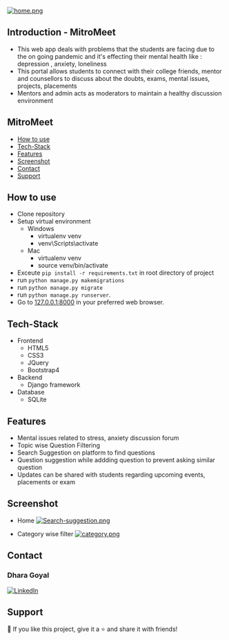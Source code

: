 [![home.png](https://i.postimg.cc/8PNC324C/home.png)](https://postimg.cc/pycx51gN)

## Introduction - MitroMeet
- This web app deals with problems that the students are facing due to the on going pandemic and it's effecting their mental health like : depression , anxiety, loneliness
- This portal allows students to connect with their college friends, mentor and counsellors to discuss about the doubts, exams, mental issues, projects, placements
- Mentors and admin acts as moderators to maintain a healthy discussion environment

## MitroMeet
<!-- - [Try it out](#try-it-out) -->
- [How to use](#how-to-use)
- [Tech-Stack](#tech-stack)
- [Features](#features)
- [Screenshot](#screenshot)
- [Contact](#contact)
- [Support](#support)

<!-- ## Try it out

[live demo](#/)\
test user username: test_user\
test user password: testuserpassword -->

## How to use

- Clone repository
- Setup virtual environment
  - Windows
      - virtualenv venv
      - venv\Scripts\activate
  - Mac
      - virtualenv venv
      - source venv/bin/activate
- Exceute `pip install -r requirements.txt` in root directory of project
- run `python manage.py makemigrations`
- run `python manage.py migrate`
- run `python manage.py runserver`.
- Go to [127.0.0.1:8000](http://127.0.0.1:8000) in your preferred web browser.

## Tech-Stack

- Frontend
	- HTML5
	- CSS3
	- JQuery
  - Bootstrap4
- Backend
  - Django framework
- Database
  - SQLite

## Features
- Mental issues related to stress, anxiety discussion forum
- Topic wise Question Filtering
- Search Suggestion on platform to find questions
- Question suggestion while addding question to prevent asking similar question
- Updates can be shared with students regarding upcoming events, placements or exam

## Screenshot

- Home
[![Search-suggestion.png](https://i.postimg.cc/90Vc69Gk/Search-suggestion.png)](https://postimg.cc/G870YHgP)

- Category wise filter
[![category.png](https://i.postimg.cc/G3QRBHPc/category.png)](https://postimg.cc/ThpFF2HS)

## Contact

<p align="right">

### Dhara Goyal
  <a href="https://www.linkedin.com/in/goyaldhara/"><img alt="LinkedIn" title="LinkedIn" src="https://img.shields.io/badge/-LinkedIn-1DA1F2?style=for-the-badge&logo=linkedin&logoColor=white"/></a>
</p>


## Support

💙 If you like this project, give it a ⭐ and share it with friends!
